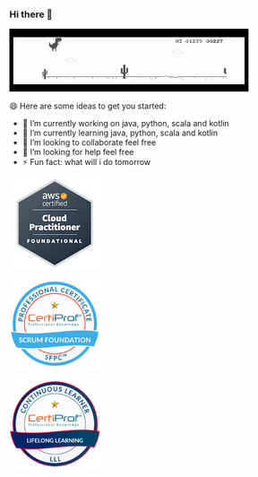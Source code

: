 ### Hi there 👋

<!--
**dansotirakis/dansotirakis** is a ✨ _special_ ✨ repository because its `README.md` (this file) appears on your GitHub profile.
-->

![run](https://github.com/dansotirakis/dansotirakis/blob/master/01.gif)

😄 Here are some ideas to get you started:

- 🔭 I’m currently working on java, python, scala and kotlin
- 🌱 I’m currently learning java, python, scala and kotlin
- 👯 I’m looking to collaborate feel free
- 🤔 I’m looking for help feel free
- ⚡ Fun fact: what will i do tomorrow

![cloud](https://github.com/dansotirakis/dansotirakis/blob/master/aws-certified-cloud-practitioner.png)

![Scrum-Foundation-Professional-Certificate-SFPC-2021_](https://github.com/dansotirakis/dansotirakis/blob/master/assets/Scrum-Foundation-Professional-Certificate-SFPC-2021_.png)

![CertiProf-Badge-LLL](https://github.com/dansotirakis/dansotirakis/blob/master/assets/CertiProf-Badge-LLL.png)
